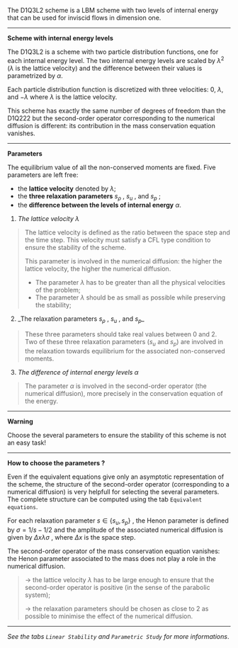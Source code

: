 The D1Q3L2 scheme is a LBM scheme
with two levels of internal energy
that can be used for inviscid flows in dimension one.

---

**Scheme with internal energy levels**

The D1Q3L2 is a scheme with two particle distribution functions, one for each internal energy level. The two internal energy levels are scaled by $\lambda^2$ ($\lambda$ is the lattice velocity) and the difference between their values is parametrized by $\alpha$.

Each particle distribution function is discretized with three velocities:
$0$, $\lambda$, and $-\lambda$ where $\lambda$ is the lattice velocity.

This scheme has exactly the same number of degrees of freedom than the D1Q222 but the second-order operator corresponding to the numerical diffusion is different: its contribution in the mass conservation equation vanishes.

---

**Parameters**

The equilibrium value of all the non-conserved moments are fixed.
Five parameters are left free:

- the **lattice velocity** denoted by $\lambda$;
- the **three relaxation parameters** $s_{\rho}$ , $s_u$ , and $s_p$ ;
- the **difference between the levels of internal energy** $\alpha$.

1. _The lattice velocity $\lambda$_

> The lattice velocity is defined as the ratio between the space step and the time step. This velocity must satisfy a CFL type condition to ensure the stability of the scheme.
>
> This parameter is involved in the numerical diffusion: the higher the lattice velocity, the higher the numerical diffusion.
>
> - The parameter $\lambda$ has to be greater than all the physical velocities of the problem;
> - The parameter $\lambda$ should be as small as possible while preserving the stability;

2. _The relaxation parameters $s_{\rho}$ , $s_u$ , and $s_p$\_

> These three parameters should take real values between $0$ and $2$. Two of these three relaxation parameters ($s_u$ and $s_p$) are involved in the relaxation towards equilibrium for the associated non-conserved moments.

3. _The difference of internal energy levels $\alpha$_

> The parameter $\alpha$ is involved in the second-order operator (the numerical diffusion), more precisely in the conservation equation of the energy.

---

**Warning**

Choose the several parameters to ensure the stability of this scheme is not an easy task!

---

**How to choose the parameters ?**

Even if the equivalent equations give only an asymptotic representation of the scheme, the structure of the second-order operator (corresponding to a numerical diffusion) is very helpfull for selecting the several parameters.
The complete structure can be computed using the tab `Equivalent equations`.

For each relaxation parameter $s \in \lbrace s_u, s_p \rbrace$ , the Henon parameter is defined by $\sigma = 1/s - 1/2$ and the amplitude of the associated numerical diffusion is given by $\Delta x \lambda\sigma$ , where $\Delta x$ is the space step.

The second-order operator of the mass conservation equation vanishes: the Henon parameter associated to the mass does not play a role in the numerical diffusion.

> &rarr; the lattice velocity $\lambda$ has to be large enough to ensure that the second-order operator is positive (in the sense of the parabolic system);
>
> &rarr; the relaxation parameters should be chosen as close to $2$ as possible to minimise the effect of the numerical diffusion.

---

_See the tabs `Linear Stability` and `Parametric Study` for more informations_.
